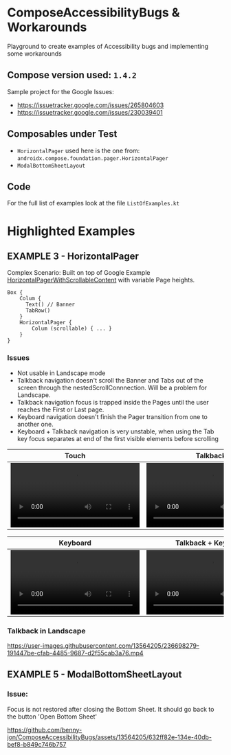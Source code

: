 # ComposeAccessibilityBugs & Workarounds
 Playground to create examples of Accessibility bugs and implementing some workarounds

## Compose version used: `1.4.2`

Sample project for the Google Issues:
- https://issuetracker.google.com/issues/265804603 
- https://issuetracker.google.com/issues/230039401

## Composables under Test

- `HorizontalPager` used here is the one from: `androidx.compose.foundation.pager.HorizontalPager`
- `ModalBottomSheetLayout` 

## Code

For the full list of examples look at the file `ListOfExamples.kt`

# Highlighted Examples

## EXAMPLE 3 - HorizontalPager

Complex Scenario: Built on top of Google Example [HorizontalPagerWithScrollableContent](https://cs.android.com/androidx/platform/frameworks/support/+/androidx-main:compose/foundation/foundation/samples/src/main/java/androidx/compose/foundation/samples/PagerSamples.kt;drc=8200a13fd2551907d0a7fa99f00b09988821704b;l=276) with variable Page heights.
```
Box {
    Colum { 
      Text() // Banner
      TabRow() 
    }
    HorizontalPager {
        Colum (scrollable) { ... }
    }
}
```

### Issues
- Not usable in Landscape mode
- Talkback navigation doesn't scroll the Banner and Tabs out of the screen through the nestedScrollConnnection. Will be a problem for Landscape.
- Talkback navigation focus is trapped inside the Pages until the user reaches the First or Last page.
- Keyboard navigation doesn't finish the Pager transition from one to another one.
- Keyboard + Talkback navigation is very unstable, when using the Tab key focus separates at end of the first visible elements before scrolling


| Touch | Talkback |
|-|-|
| <video src="https://github.com/benny-jon/ComposeAccessibilityBugs/assets/13564205/e8541fe9-5599-4967-b25f-31c876b35f0b"/> | <video src="https://user-images.githubusercontent.com/13564205/236697763-d3c56586-ba06-4632-b285-5fece0ea08d3.mp4 "/> |

| Keyboard | Talkback + Keyboard |
|-|-|
| <video src="https://user-images.githubusercontent.com/13564205/236698023-1a1e0be8-83d4-4e1b-a6a6-248a257934bd.mp4"/> | <video src="https://user-images.githubusercontent.com/13564205/236698254-d5464b5c-373b-406a-8f1e-e2e90931c716.mp4"/> |

### Talkback in Landscape

https://user-images.githubusercontent.com/13564205/236698279-191447be-cfab-4485-9687-d2f55cab3a76.mp4


## EXAMPLE 5 - ModalBottomSheetLayout

### Issue:
Focus is not restored after closing the Bottom Sheet. It should go back to the button 'Open Bottom Sheet'

https://github.com/benny-jon/ComposeAccessibilityBugs/assets/13564205/632ff82e-134e-40db-bef8-b849c746b757




